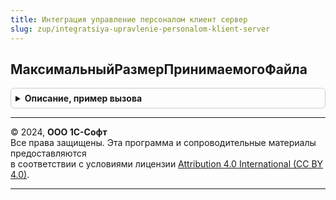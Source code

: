 ```yaml
---
title: Интеграция управление персоналом клиент сервер
slug: zup/integratsiya-upravlenie-personalom-klient-server
---
```



## МаксимальныйРазмерПринимаемогоФайла
<details style="margin: 1em 0; padding: 0.5em; border: 1px solid #ccc; border-radius: 6px;">

<summary style="font-weight: bold; cursor: pointer;">Описание, пример вызова</summary>

```bsl

// Возвращает максимальный размер принимаемого файла в байтах.
Функция МаксимальныйРазмерПринимаемогоФайла() Экспорт
```

Пример вызова
```bsl
Результат = ИнтеграцияУправлениеПерсоналомКлиентСервер.МаксимальныйРазмерПринимаемогоФайла() 
```
</details>

---

© 2024, **ООО 1С-Софт**  
Все права защищены. Эта программа и сопроводительные материалы предоставляются  
в соответствии с условиями лицензии [Attribution 4.0 International (CC BY 4.0)](https://creativecommons.org/licenses/by/4.0/legalcode).

---
